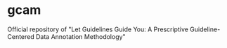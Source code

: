 # gcam
Official repository of "Let Guidelines Guide You: A Prescriptive Guideline-Centered Data Annotation Methodology"

